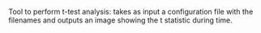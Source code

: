 Tool to perform t-test analysis: takes as input a configuration file with the filenames and outputs an image 
showing the t statistic during time.
